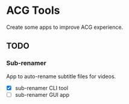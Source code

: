 # ACG Tools
Create some apps to improve ACG experience.

## TODO

### Sub-renamer
App to auto-rename subtitle files for videos.

- [x] sub-renamer CLI tool
- [ ] sub-renamer GUI app
